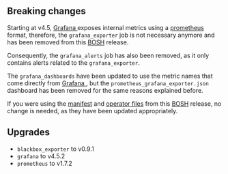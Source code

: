 ## Breaking changes

Starting at v4.5, [Grafana ](https://grafana.com/) exposes internal metrics using a [prometheus](https://prometheus.io/) format, therefore, the `grafana_exporter` job is not necessary anymore and has been removed from this [BOSH](http://bosh.io/) release.

Consequently, the `grafana_alerts` job has also been removed, as it only contains alerts related to the `grafana_exporter`.

The `grafana_dashboards` have been updated to use the metric names that come directly from [Grafana ](https://grafana.com/), but the `prometheus_grafana_exporter.json` dashboard has been removed for the same reasons explained before.

If you were using the [manifest](https://github.com/cloudfoundry-community/prometheus-boshrelease/blob/master/manifests/prometheus.yml) and [operator files](https://github.com/cloudfoundry-community/prometheus-boshrelease/tree/master/manifests/operators) from this [BOSH](http://bosh.io/) release, no change is needed, as they have been updated appropriately.

## Upgrades

* `blackbox_exporter` to v0.9.1
* `grafana` to v4.5.2
* `prometheus` to v1.7.2
